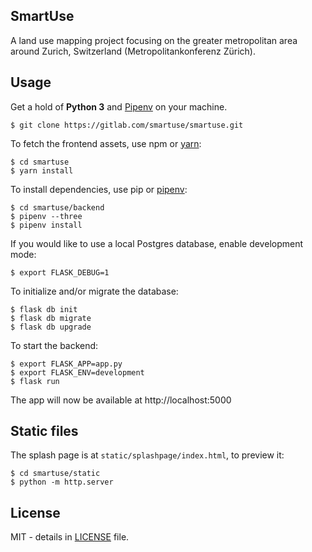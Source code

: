 ## SmartUse

A land use mapping project focusing on the greater metropolitan area around Zurich, Switzerland (Metropolitankonferenz Zürich).

## Usage

Get a hold of **Python 3** and [Pipenv](https://github.com/pypa/pipenv) on your machine.

    $ git clone https://gitlab.com/smartuse/smartuse.git

To fetch the frontend assets, use npm or [yarn](https://yarnpkg.com/lang/en/):

    $ cd smartuse
    $ yarn install

To install dependencies, use pip or [pipenv](https://github.com/pypa/pipenv):

    $ cd smartuse/backend
    $ pipenv --three
    $ pipenv install

If you would like to use a local Postgres database, enable development mode:

    $ export FLASK_DEBUG=1

To initialize and/or migrate the database:

    $ flask db init
    $ flask db migrate
    $ flask db upgrade

To start the backend:

    $ export FLASK_APP=app.py
    $ export FLASK_ENV=development
    $ flask run

The app will now be available at http://localhost:5000

## Static files

The splash page is at `static/splashpage/index.html`, to preview it:

    $ cd smartuse/static
    $ python -m http.server

## License

MIT - details in [LICENSE](LICENSE) file.
